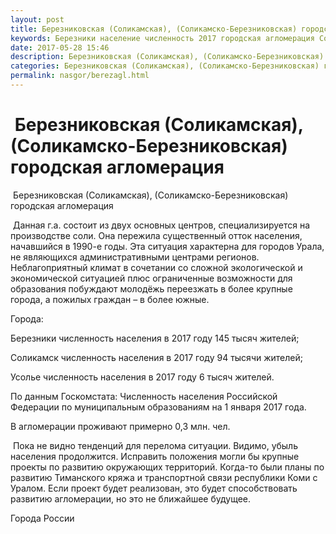 ```yaml
---
layout: post
title: Березниковская (Соликамская), (Соликамско-Березниковская) городская агломерация
keywords: Березники население численность 2017 городская агломерация Соликамск
date: 2017-05-28 15:46
description: Березниковская (Соликамская), (Соликамско-Березниковская) городская агломерация 2017
categories: Березниковская (Соликамская), (Соликамско-Березниковская) городская агломерация 2017
permalink: nasgor/berezagl.html
---
```


#  Березниковская (Соликамская), (Соликамско-Березниковская) городская агломерация



 Березниковская (Соликамская), (Соликамско-Березниковская) городская агломерация



 Данная г.а. состоит из двух основных центров, специализируется на производстве соли. Она пережила существенный отток населения, начавшийся в 1990-е годы. Эта ситуация характерна для городов Урала, не являющихся административными центрами регионов.
Неблагоприятный климат в сочетании со сложной экологической и экономической ситуацией плюс ограниченные возможности для образования побуждают молодёжь переезжать в более крупные города, а пожилых граждан – в более южные. 




Города:


Березники численность населения в 2017 году 145 тысяч жителей;


Соликамск численность населения в 2017 году 94 тысячи жителей;


Усолье численность населения в 2017 году 6 тысяч жителей.


По данным Госкомстата: Численность населения Российской Федерации по муниципальным образованиям на 1 января 2017 года.



В агломерации проживают примерно 0,3 млн. чел.


 Пока не видно тенденций для перелома ситуации. Видимо, убыль населения продолжится. Исправить положения могли бы крупные проекты по развитию окружающих территорий. Когда-то были планы по развитию Тиманского кряжа и транспортной связи республики Коми с Уралом. Если проект будет реализован, это будет способствовать развитию агломерации, но это не ближайшее будущее.





Города России

		
